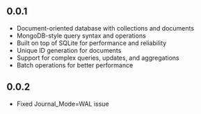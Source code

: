 ## 0.0.1

- Document-oriented database with collections and documents
- MongoDB-style query syntax and operations
- Built on top of SQLite for performance and reliability
- Unique ID generation for documents
- Support for complex queries, updates, and aggregations
- Batch operations for better performance

## 0.0.2

- Fixed Journal_Mode=WAL issue

